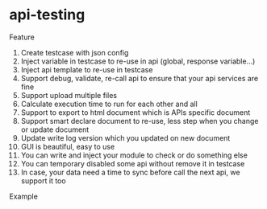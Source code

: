 # api-testing

Feature

1. Create testcase with json config
2. Inject variable in testcase to re-use in api (global, response variable...)
3. Inject api template to re-use in testcase
4. Support debug, validate, re-call api to ensure that your api services are fine
5. Support upload multiple files
6. Calculate execution time to run for each other and all
7. Support to export to html document which is APIs specific document
8. Support smart declare document to re-use, less step when you change or update document
9. Update write log version which you updated on new document
10. GUI is beautiful, easy to use 
11. You can write and inject your module to check or do something else
12. You can temporary disabled some api without remove it in testcase
13. In case, your data need a time to sync before call the next api, we support it too

Example